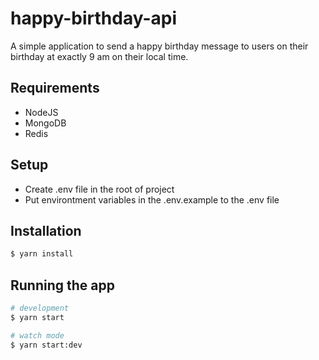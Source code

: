 # happy-birthday-api
A simple application to send a happy birthday message to users on their birthday
at exactly 9 am on their local time.

## Requirements
- NodeJS
- MongoDB
- Redis

## Setup
- Create .env file in the root of project
- Put environtment variables in the .env.example to the .env file

## Installation

```bash
$ yarn install
```

## Running the app

```bash
# development
$ yarn start

# watch mode
$ yarn start:dev
```

